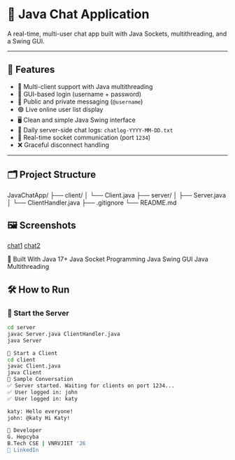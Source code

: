 # 💬 Java Chat Application

A real-time, multi-user chat app built with Java Sockets, multithreading, and a Swing GUI.

---

## 🚀 Features

- 👥 Multi-client support with Java multithreading
- 🔐 GUI-based login (username + password)
- 💬 Public and private messaging (`@username`)
- 🟢 Live online user list display
- 🖥️ Clean and simple Java Swing interface
- 💾 Daily server-side chat logs: `chatlog-YYYY-MM-DD.txt`
- 🔌 Real-time socket communication (port `1234`)
- ❌ Graceful disconnect handling

---

## 🗂️ Project Structure
JavaChatApp/
├── client/
│ └── Client.java
├── server/
│ ├── Server.java
│ └── ClientHandler.java
├── .gitignore
└── README.md
## 🖼️ Screenshots

[chat1](https://github.com/user-attachments/assets/dae6276c-7bbf-4227-8a38-6a7e92a1dc56)
[chat2](https://github.com/user-attachments/assets/89c13335-234a-4c54-a4fd-56ca3d8dccd5)

🧰 Built With
Java 17+
Java Socket Programming
Java Swing GUI
Java Multithreading

## 🛠️ How to Run

### 🔁 Start the Server

```bash
cd server
javac Server.java ClientHandler.java
java Server

💬 Start a Client
cd client
javac Client.java
java Client
📸 Sample Conversation
✅ Server started. Waiting for clients on port 1234...
✅ User logged in: john
✅ User logged in: katy

katy: Hello everyone!
john: @katy Hi Katy!

👤 Developer
G. Hepcyba
B.Tech CSE | VNRVJIET '26
🔗 LinkedIn

